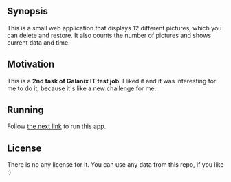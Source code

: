 ## Synopsis

This is a small web application that displays 12 different pictures, which you can delete and restore. It also counts the number of pictures and shows current data and time.

## Motivation

This is a **2nd task of Galanix IT test job**. I liked it and it was interesting for me to do it, because it's like a new challenge for me.

## Running

Follow [the next link](https://cdn.rawgit.com/NRJman/Galanix-IT-test-job/61f21599/Task%202/index.html) to run this app.  

## License

There is no any license for it. You can use any data from this repo, if you like :)
